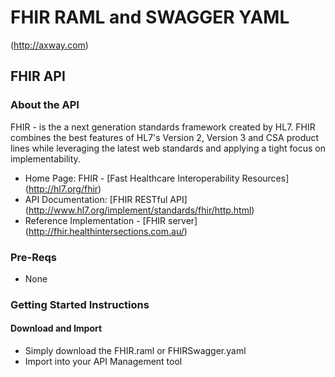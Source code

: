 # FHIR RAML and SWAGGER YAML
(http://axway.com) 

## FHIR API 
### About the API
FHIR - is the a next generation standards framework created by HL7.  FHIR combines the best features of HL7's Version 2, Version 3 and CSA product lines while leveraging the latest web standards and applying a tight focus on implementability. 
- Home Page: FHIR - [Fast Healthcare Interoperability Resources] (http://hl7.org/fhir)
- API Documentation: [FHIR RESTful API] (http://www.hl7.org/implement/standards/fhir/http.html)
- Reference Implementation - [FHIR server] (http://fhir.healthintersections.com.au/)

### Pre-Reqs
- None

### Getting Started Instructions
#### Download and Import

- Simply download the FHIR.raml or FHIRSwagger.yaml 
- Import into your API Management tool


